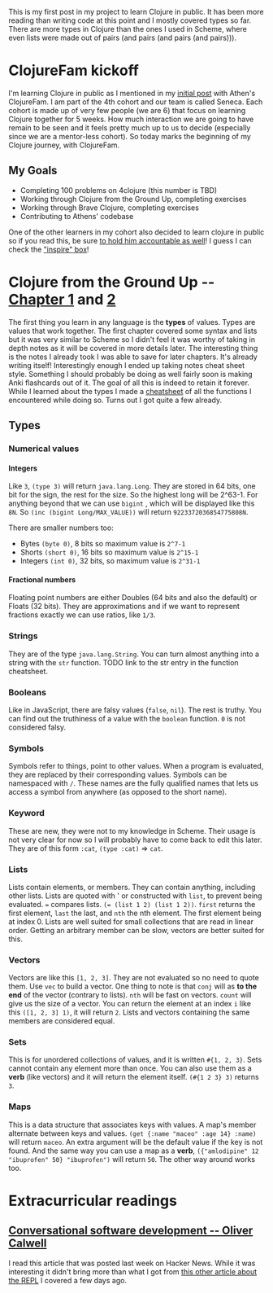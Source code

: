 This is my first post in my project to learn Clojure in public. It has been more reading than writing code at this point and I mostly covered types so far. There are more types in Clojure than the ones I used in Scheme, where even lists were made out of pairs (and pairs (and pairs (and pairs))).

# ClojureFam kickoff

I'm learning Clojure in public as I mentioned in my [initial post](./2020-06-18.md) with Athen's ClojureFam. I am part of the 4th cohort and our team is called Seneca.
Each cohort is made up of very few people (we are 6) that focus on learning Clojure together for 5 weeks. How much interaction we are going to have remain to be seen and it feels pretty much up to us to decide (especially since we are a mentor-less cohort).
So today marks the beginning of my Clojure journey, with ClojureFam.

## My Goals

-   Completing 100 problems on 4clojure (this number is TBD)
-   Working through Clojure from the Ground Up, completing exercises
-   Working through Brave Clojure, completing exercises
-   Contributing to Athens' codebase

One of the other learners in my cohort also decided to learn clojure in public so if you read this, be sure [to hold him accountable as well](https://twitter.com/itsrainingmani/status/1275145477273661441)! I guess I can check the ["inspire" box](https://github.com/alaq/learning-clojure-in-public/blob/master/posts/2020-06-18.md#-if-possible-i-want-to-inspire)!

# Clojure from the Ground Up -- [Chapter 1](http://aphyr.com/posts/301-clojure-from-the-ground-up-first-principles) and [2](https://aphyr.com/posts/302-clojure-from-the-ground-up-basic-types)

The first thing you learn in any language is the **types** of values. Types are values that work together. The first chapter covered some syntax and lists but it was very similar to Scheme so I didn't feel it was worthy of taking in depth notes as it will be covered in more details later. The interesting thing is the notes I already took I was able to save for later chapters. It's already writing itself!
Interestingly enough I ended up taking notes cheat sheet style. Something I should probably be doing as well fairly soon is making Anki flashcards out of it. The goal of all this is indeed to retain it forever.
While I learned about the types I made a [cheatsheet](../functions.md) of all the functions I encountered while doing so. Turns out I got quite a few already.

## Types

### Numerical values

#### Integers

Like `3`, `(type 3)` will return `java.lang.Long`. They are stored in 64 bits, one bit for the sign, the rest for the size. So the highest long will be 2^63-1. For anything beyond that we can use `bigint` , which will be displayed like this `8N`. So `(inc (bigint Long/MAX_VALUE))` will return `9223372036854775808N`.

There are smaller numbers too:

-   Bytes `(byte 0)`, 8 bits so maximum value is `2^7-1`
-   Shorts `(short 0)`, 16 bits so maximum value is `2^15-1`
-   Integers `(int 0)`, 32 bits, so maximum value is `2^31-1`

#### Fractional numbers

Floating point numbers are either Doubles (64 bits and also the default) or Floats (32 bits). They are approximations and if we want to represent fractions exactly we can use ratios, like `1/3`.

### Strings

They are of the type `java.lang.String`. You can turn almost anything into a string with the `str` function. TODO link to the str entry in the function cheatsheet.

### Booleans

Like in JavaScript, there are falsy values (`false`, `nil`). The rest is truthy. You can find out the truthiness of a value with the `boolean` function. `0` is not considered falsy.

### Symbols

Symbols refer to things, point to other values. When a program is evaluated, they are replaced by their corresponding values.
Symbols can be namespaced with `/`. These names are the fully qualified names that lets us access a symbol from anywhere (as opposed to the short name).

### Keyword

These are new, they were not to my knowledge in Scheme. Their usage is not very clear for now so I will probably have to come back to edit this later. They are of this form `:cat`, `(type :cat)` => `cat`.

### Lists

Lists contain elements, or members. They can contain anything, including other lists. Lists are quoted with ' or constructed with `list`, to prevent being evaluated. `=` compares lists. `(= (list 1 2) (list 1 2))`. `first` returns the first element, `last` the last, and `nth` the nth element. The first element being at index 0.
Lists are well suited for small collections that are read in linear order. Getting an arbitrary member can be slow, vectors are better suited for this.

### Vectors

Vectors are like this `[1, 2, 3]`. They are not evaluated so no need to quote them. Use `vec` to build a vector. One thing to note is that `conj` will as **to the end** of the vector (contrary to lists). `nth` will be fast on vectors. `count` will give us the size of a vector. You can return the element at an index `i` like this `([1, 2, 3] 1)`, it will return `2`.
Lists and vectors containing the same members are considered equal.

### Sets

This is for unordered collections of values, and it is written `#{1, 2, 3}`. Sets cannot contain any element more than once. You can also use them as a **verb** (like vectors) and it will return the element itself. `(#{1 2 3} 3)` returns `3`.

### Maps

This is a data structure that associates keys with values. A map's member alternate between keys and values. `(get {:name "maceo" :age 14} :name)` will return `maceo`. An extra argument will be the default value if the key is not found. And the same way you can use a map as a **verb**, `({"amlodipine" 12 "ibuprofen" 50} "ibuprofen")` will return `50`. The other way around works too.

# Extracurricular readings

## [Conversational software development -- Oliver Calwell](https://oli.me.uk/conversational-software-development/)

I read this article that was posted last week on Hacker News. While it was interesting it didn't bring more than what I got from [this other article about the REPL](https://github.com/alaq/learning-clojure-in-public/blob/master/posts/2020-06-18.md#the-repl) I covered a few days ago.
